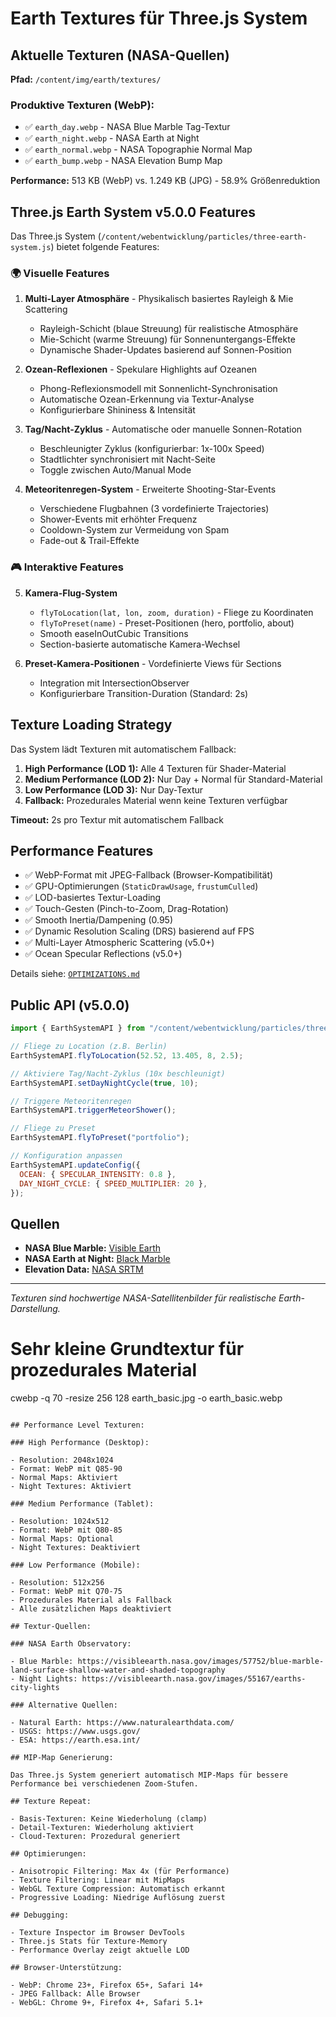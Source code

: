 # Earth Textures für Three.js System

## Aktuelle Texturen (NASA-Quellen)

**Pfad:** `/content/img/earth/textures/`

### Produktive Texturen (WebP):

- ✅ `earth_day.webp` - NASA Blue Marble Tag-Textur
- ✅ `earth_night.webp` - NASA Earth at Night
- ✅ `earth_normal.webp` - NASA Topographie Normal Map
- ✅ `earth_bump.webp` - NASA Elevation Bump Map

**Performance:** 513 KB (WebP) vs. 1.249 KB (JPG) - 58.9% Größenreduktion

## Three.js Earth System v5.0.0 Features

Das Three.js System (`/content/webentwicklung/particles/three-earth-system.js`) bietet folgende Features:

### 🌍 Visuelle Features

1. **Multi-Layer Atmosphäre** - Physikalisch basiertes Rayleigh & Mie Scattering
   - Rayleigh-Schicht (blaue Streuung) für realistische Atmosphäre
   - Mie-Schicht (warme Streuung) für Sonnenuntergangs-Effekte
   - Dynamische Shader-Updates basierend auf Sonnen-Position

2. **Ozean-Reflexionen** - Spekulare Highlights auf Ozeanen
   - Phong-Reflexionsmodell mit Sonnenlicht-Synchronisation
   - Automatische Ozean-Erkennung via Textur-Analyse
   - Konfigurierbare Shininess & Intensität

3. **Tag/Nacht-Zyklus** - Automatische oder manuelle Sonnen-Rotation
   - Beschleunigter Zyklus (konfigurierbar: 1x-100x Speed)
   - Stadtlichter synchronisiert mit Nacht-Seite
   - Toggle zwischen Auto/Manual Mode

4. **Meteoritenregen-System** - Erweiterte Shooting-Star-Events
   - Verschiedene Flugbahnen (3 vordefinierte Trajectories)
   - Shower-Events mit erhöhter Frequenz
   - Cooldown-System zur Vermeidung von Spam
   - Fade-out & Trail-Effekte

### 🎮 Interaktive Features

5. **Kamera-Flug-System**
   - `flyToLocation(lat, lon, zoom, duration)` - Fliege zu Koordinaten
   - `flyToPreset(name)` - Preset-Positionen (hero, portfolio, about)
   - Smooth easeInOutCubic Transitions
   - Section-basierte automatische Kamera-Wechsel

6. **Preset-Kamera-Positionen** - Vordefinierte Views für Sections
   - Integration mit IntersectionObserver
   - Konfigurierbare Transition-Duration (Standard: 2s)

## Texture Loading Strategy

Das System lädt Texturen mit automatischem Fallback:

1. **High Performance (LOD 1):** Alle 4 Texturen für Shader-Material
2. **Medium Performance (LOD 2):** Nur Day + Normal für Standard-Material
3. **Low Performance (LOD 3):** Nur Day-Textur
4. **Fallback:** Prozedurales Material wenn keine Texturen verfügbar

**Timeout:** 2s pro Textur mit automatischem Fallback

## Performance Features

- ✅ WebP-Format mit JPEG-Fallback (Browser-Kompatibilität)
- ✅ GPU-Optimierungen (`StaticDrawUsage`, `frustumCulled`)
- ✅ LOD-basiertes Textur-Loading
- ✅ Touch-Gesten (Pinch-to-Zoom, Drag-Rotation)
- ✅ Smooth Inertia/Dampening (0.95)
- ✅ Dynamic Resolution Scaling (DRS) basierend auf FPS
- ✅ Multi-Layer Atmospheric Scattering (v5.0+)
- ✅ Ocean Specular Reflections (v5.0+)

Details siehe: [`OPTIMIZATIONS.md`](./OPTIMIZATIONS.md)

## Public API (v5.0.0)

```javascript
import { EarthSystemAPI } from "/content/webentwicklung/particles/three-earth-system.js";

// Fliege zu Location (z.B. Berlin)
EarthSystemAPI.flyToLocation(52.52, 13.405, 8, 2.5);

// Aktiviere Tag/Nacht-Zyklus (10x beschleunigt)
EarthSystemAPI.setDayNightCycle(true, 10);

// Triggere Meteoritenregen
EarthSystemAPI.triggerMeteorShower();

// Fliege zu Preset
EarthSystemAPI.flyToPreset("portfolio");

// Konfiguration anpassen
EarthSystemAPI.updateConfig({
  OCEAN: { SPECULAR_INTENSITY: 0.8 },
  DAY_NIGHT_CYCLE: { SPEED_MULTIPLIER: 20 },
});
```

## Quellen

- **NASA Blue Marble:** [Visible Earth](https://visibleearth.nasa.gov/collection/1484/blue-marble)
- **NASA Earth at Night:** [Black Marble](https://earthobservatory.nasa.gov/features/NightLights)
- **Elevation Data:** [NASA SRTM](https://www2.jpl.nasa.gov/srtm/)

---

_Texturen sind hochwertige NASA-Satellitenbilder für realistische Earth-Darstellung._
# Sehr kleine Grundtextur für prozedurales Material
cwebp -q 70 -resize 256 128 earth_basic.jpg -o earth_basic.webp
```

## Performance Level Texturen:

### High Performance (Desktop):

- Resolution: 2048x1024
- Format: WebP mit Q85-90
- Normal Maps: Aktiviert
- Night Textures: Aktiviert

### Medium Performance (Tablet):

- Resolution: 1024x512
- Format: WebP mit Q80-85
- Normal Maps: Optional
- Night Textures: Deaktiviert

### Low Performance (Mobile):

- Resolution: 512x256
- Format: WebP mit Q70-75
- Prozedurales Material als Fallback
- Alle zusätzlichen Maps deaktiviert

## Textur-Quellen:

### NASA Earth Observatory:

- Blue Marble: https://visibleearth.nasa.gov/images/57752/blue-marble-land-surface-shallow-water-and-shaded-topography
- Night Lights: https://visibleearth.nasa.gov/images/55167/earths-city-lights

### Alternative Quellen:

- Natural Earth: https://www.naturalearthdata.com/
- USGS: https://www.usgs.gov/
- ESA: https://earth.esa.int/

## MIP-Map Generierung:

Das Three.js System generiert automatisch MIP-Maps für bessere Performance bei verschiedenen Zoom-Stufen.

## Texture Repeat:

- Basis-Texturen: Keine Wiederholung (clamp)
- Detail-Texturen: Wiederholung aktiviert
- Cloud-Texturen: Prozedural generiert

## Optimierungen:

- Anisotropic Filtering: Max 4x (für Performance)
- Texture Filtering: Linear mit MipMaps
- WebGL Texture Compression: Automatisch erkannt
- Progressive Loading: Niedrige Auflösung zuerst

## Debugging:

- Texture Inspector im Browser DevTools
- Three.js Stats für Texture-Memory
- Performance Overlay zeigt aktuelle LOD

## Browser-Unterstützung:

- WebP: Chrome 23+, Firefox 65+, Safari 14+
- JPEG Fallback: Alle Browser
- WebGL: Chrome 9+, Firefox 4+, Safari 5.1+

